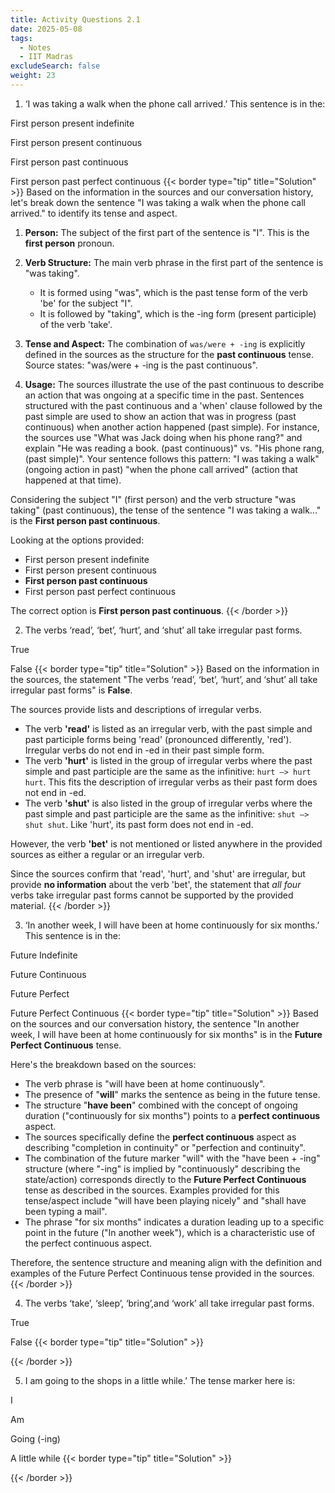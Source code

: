 ```yaml
---
title: Activity Questions 2.1
date: 2025-05-08
tags:
  - Notes 
  - IIT Madras
excludeSearch: false
weight: 23
---
```


1. ‘I was taking a walk when the phone call arrived.’ This sentence is in the:

First person present indefinite

First person present continuous

First person past continuous

First person past perfect continuous
{{< border type="tip" title="Solution" >}}
Based on the information in the sources and our conversation history, let's break down the sentence "I was taking a walk when the phone call arrived." to identify its tense and aspect.

1.  **Person:** The subject of the first part of the sentence is "I". This is the **first person** pronoun.

2.  **Verb Structure:** The main verb phrase in the first part of the sentence is "was taking".
    *   It is formed using "was", which is the past tense form of the verb 'be' for the subject "I".
    *   It is followed by "taking", which is the -ing form (present participle) of the verb 'take'.

3.  **Tense and Aspect:** The combination of `was/were + -ing` is explicitly defined in the sources as the structure for the **past continuous** tense. Source states: "was/were + -ing is the past continuous".

4.  **Usage:** The sources illustrate the use of the past continuous to describe an action that was ongoing at a specific time in the past. Sentences structured with the past continuous and a 'when' clause followed by the past simple are used to show an action that was in progress (past continuous) when another action happened (past simple). For instance, the sources use "What was Jack doing when his phone rang?" and explain "He was reading a book. (past continuous)" vs. "His phone rang, (past simple)". Your sentence follows this pattern: "I was taking a walk" (ongoing action in past) "when the phone call arrived" (action that happened at that time).

Considering the subject "I" (first person) and the verb structure "was taking" (past continuous), the tense of the sentence "I was taking a walk..." is the **First person past continuous**.

Looking at the options provided:
*   First person present indefinite
*   First person present continuous
*   **First person past continuous**
*   First person past perfect continuous

The correct option is **First person past continuous**.
{{< /border >}}

2. The verbs ‘read’, ‘bet’, ‘hurt’, and ‘shut’ all take irregular past forms.

True

False
{{< border type="tip" title="Solution" >}}
Based on the information in the sources, the statement "The verbs ‘read’, ‘bet’, ‘hurt’, and ‘shut’ all take irregular past forms" is **False**.

The sources provide lists and descriptions of irregular verbs.

*   The verb **'read'** is listed as an irregular verb, with the past simple and past participle forms being 'read' (pronounced differently, 'red'). Irregular verbs do not end in -ed in their past simple form.
*   The verb **'hurt'** is listed in the group of irregular verbs where the past simple and past participle are the same as the infinitive: `hurt —> hurt hurt`. This fits the description of irregular verbs as their past form does not end in -ed.
*   The verb **'shut'** is also listed in the group of irregular verbs where the past simple and past participle are the same as the infinitive: `shut —> shut shut`. Like 'hurt', its past form does not end in -ed.

However, the verb **'bet'** is not mentioned or listed anywhere in the provided sources as either a regular or an irregular verb.

Since the sources confirm that 'read', 'hurt', and 'shut' are irregular, but provide **no information** about the verb 'bet', the statement that *all four* verbs take irregular past forms cannot be supported by the provided material.
{{< /border >}}

3. ‘In another week, I will have been at home continuously for six months.’ This sentence is in the:

Future Indefinite

Future Continuous

Future Perfect

Future Perfect Continuous
{{< border type="tip" title="Solution" >}}
Based on the sources and our conversation history, the sentence "In another week, I will have been at home continuously for six months" is in the **Future Perfect Continuous** tense.

Here's the breakdown based on the sources:

*   The verb phrase is "will have been at home continuously".
*   The presence of "**will**" marks the sentence as being in the future tense.
*   The structure "**have been**" combined with the concept of ongoing duration ("continuously for six months") points to a **perfect continuous** aspect.
*   The sources specifically define the **perfect continuous** aspect as describing "completion in continuity" or "perfection and continuity".
*   The combination of the future marker "will" with the "have been + -ing" structure (where "-ing" is implied by "continuously" describing the state/action) corresponds directly to the **Future Perfect Continuous** tense as described in the sources. Examples provided for this tense/aspect include "will have been playing nicely" and "shall have been typing a mail".
*   The phrase "for six months" indicates a duration leading up to a specific point in the future ("In another week"), which is a characteristic use of the perfect continuous aspect.

Therefore, the sentence structure and meaning align with the definition and examples of the Future Perfect Continuous tense provided in the sources.
{{< /border >}}

4. The verbs ‘take’, ‘sleep’, ‘bring’,and ‘work’ all take irregular past forms.

True

False
{{< border type="tip" title="Solution" >}}

{{< /border >}}

5. I am going to the shops in a little while.’ The tense marker here is:

I

Am

Going (-ing)

A little while
{{< border type="tip" title="Solution" >}}

{{< /border >}}